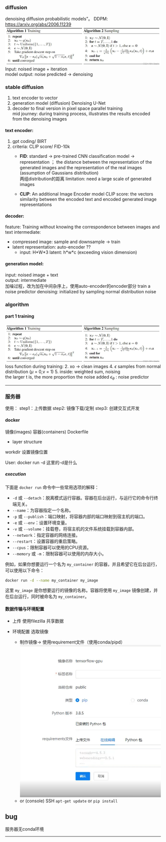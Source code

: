 ### diffusion 

denoising diffusion probabilistic models”。
DDPM: https://arxiv.org/abs/2006.11239
![alt text](image.png)
Input: noised image + iteration  
model
output: noise predicted -> denoising

### stable diffusion  
1. text encoder to vector  
2. generation model (diffusion) Denoising U-Net  
3. decoder to final version in pixel space
parallel training   
mid journey: during training process, illustrates the results encoded from the denoising images

#### text encoder:
1. gpt coding/ BIRT
1. criteria: CLIP score/ FID-10k  
   - **FID**: standard -> pre-trained CNN classification model -> representation ；   the distance between the representation of the generated images and the representation of the real images (assumption of Gaussians distribution)  
   两组distribution的距离
   limitation: need a large scale of generated images  

   - **CLIP**: An additional Image Encoder model
   CLIP score: the vectors similarity between the encoded text and encoded generated image representations
 
#### decoder: 
feature: Training without knowing the correspondence between images and text 
intermediate: 
- compressed image: sample and downsample -> train
- latent representation:  auto-encoder  ??
    - input: H\*W\*3 latent: h\*w\*c (exceeding vision dimension)

#### generation model:
input: noised image + text  
output: intermediate  
加噪过程，改为加在中间杂序上，使用auto-encoder的encoder部分
train a noise predictor
denoising: initialized by sampling normal distribution noise
<!-- 
#### VAE & diffusion model -->
### algorithm  
#### part 1 training

![alt text](image.png)
loss function during training:
2. xo -> clean images
4. $\epsilon$ samples from normal distribution ($\mu$ = 0,v = 1)
5. inside: weighted sum, noising  
  the larger t is, the more proportion the noise added
$\epsilon_\theta$ : noise predictor


---
### 服务器
使用：
step1：上传数据
step2: 镜像下载/定制
step3: 创建交互式开发

#### docker
镜像(images) 容器(containers)
Dockerfile
- layer structure
  
workdir 设置镜像位置

User: docker run -d 这里的-d是什么 
##### execution

下面是 `docker run` 命令中一些常用选项的解释：

- `-d` 或 `--detach`：脱离模式运行容器。容器在后台运行，与运行它的命令行终端无关。
- `--name`：为容器指定一个名称。
- `-p` 或 `--publish`：端口映射，将容器内部的端口映射到宿主机的端口。
- `-e` 或 `--env`：设置环境变量。
- `-v` 或 `--volume`：挂载卷，将宿主机的文件系统挂载到容器内部。
- `--network`：指定容器的网络连接。
- `--restart`：设置容器的重启策略。
- `--cpus`：限制容器可以使用的CPU资源。
- `--memory` 或 `-m`：限制容器可以使用的内存大小。

例如，如果你想要运行一个名为 `my_container` 的容器，并且希望它在后台运行，可以使用以下命令：

```sh
docker run -d --name my_container my_image
```

这里 `my_image` 是你想要运行的镜像的名称。容器将使用 `my_image` 镜像创建，并在后台运行，同时被命名为 `my_container`。 


#### 数据传输与环境配置
- 上传
使用filezilla
共享数据

- 环境配置
选取镜像  
  - 制作镜像-> 使用requirement文件（使用conda/pipd）
![alt text](requirement-environment.jpg)
  - or (console)
  SSH `apt-get update` or `pip install`


## bug
服务器无conda环境

---
